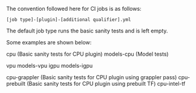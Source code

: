 The convention followed here for CI jobs is as follows:

```
[job type]-[plugin]-[additional qualifier].yml
```

The default job type runs the basic sanity tests and is left empty.

Some examples are shown below:

cpu (Basic sanity tests for CPU plugin)
models-cpu (Model tests)

vpu
models-vpu
igpu
models-igpu

cpu-grappler (Basic sanity tests for CPU plugin using grappler pass)
cpu-prebuilt (Basic sanity tests for CPU plugin using prebuilt TF)
cpu-intel-tf
